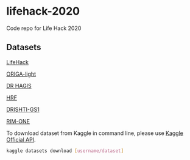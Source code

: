 # lifehack-2020
Code repo for Life Hack 2020

## Datasets
[LifeHack](https://www.kaggle.com/jr2ngb/cataractdataset)

[ORIGA-light](https://drive.google.com/drive/folders/1VPCvVsPgrfPNIl932xgU3XC_WFLUsXJR)

[DR HAGIS](https://personalpages.manchester.ac.uk/staff/niall.p.mcloughlin/)

[HRF](https://www5.cs.fau.de/research/data/fundus-images/)

[DRISHTI-GS1](https://cvit.iiit.ac.in/projects/mip/drishti-gs/mip-dataset2/Home.php)

[RIM-ONE](http://medimrg.webs.ull.es/research/retinal-imaging/rim-one/)


To download dataset from Kaggle in command line, please use [Kaggle Official API](https://github.com/Kaggle/kaggle-api).

```bash
kaggle datasets download [username/dataset]
```

